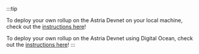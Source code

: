 :::tip 

To deploy your own rollup on the Astria Devnet on your local machine, check out the
[instructions here](/local-rollup/1-introduction.md)!

To deploy your own rollup on the Astria Devnet using Digital Ocean, check out the
[instructions here](/cloud-rollup/digital-ocean.md)!
:::
